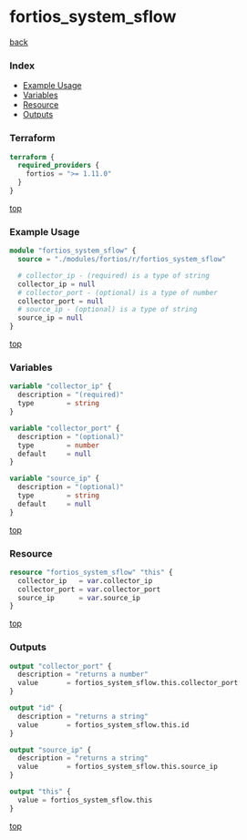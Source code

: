 # fortios_system_sflow

[back](../fortios.md)

### Index

- [Example Usage](#example-usage)
- [Variables](#variables)
- [Resource](#resource)
- [Outputs](#outputs)

### Terraform

```terraform
terraform {
  required_providers {
    fortios = ">= 1.11.0"
  }
}
```

[top](#index)

### Example Usage

```terraform
module "fortios_system_sflow" {
  source = "./modules/fortios/r/fortios_system_sflow"

  # collector_ip - (required) is a type of string
  collector_ip = null
  # collector_port - (optional) is a type of number
  collector_port = null
  # source_ip - (optional) is a type of string
  source_ip = null
}
```

[top](#index)

### Variables

```terraform
variable "collector_ip" {
  description = "(required)"
  type        = string
}

variable "collector_port" {
  description = "(optional)"
  type        = number
  default     = null
}

variable "source_ip" {
  description = "(optional)"
  type        = string
  default     = null
}
```

[top](#index)

### Resource

```terraform
resource "fortios_system_sflow" "this" {
  collector_ip   = var.collector_ip
  collector_port = var.collector_port
  source_ip      = var.source_ip
}
```

[top](#index)

### Outputs

```terraform
output "collector_port" {
  description = "returns a number"
  value       = fortios_system_sflow.this.collector_port
}

output "id" {
  description = "returns a string"
  value       = fortios_system_sflow.this.id
}

output "source_ip" {
  description = "returns a string"
  value       = fortios_system_sflow.this.source_ip
}

output "this" {
  value = fortios_system_sflow.this
}
```

[top](#index)